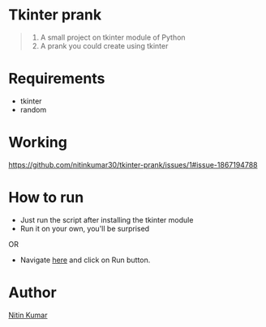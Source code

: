 # Tkinter prank

> 1. A small project on tkinter module of Python  
> 2. A prank you could create using tkinter  

# Requirements

- tkinter
- random

# Working

https://github.com/nitinkumar30/tkinter-prank/issues/1#issue-1867194788

# How to run

- Just run the script after installing the tkinter module  
- Run it on your own, you'll be surprised  

OR

- Navigate [here](https://replit.com/@nitinkr/python-prank#main.py) and click on Run button.  

# Author

[Nitin Kumar](https://linkedin.com/in/nitin30kumar/)
